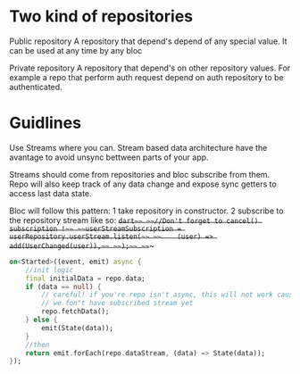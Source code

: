# Two kind of repositories

Public repository
A repository that depend's depend of any special value.
It can be used at any time by any bloc

Private repository
A repository that depend's on other repository values. For example a repo that perform auth request depend on auth repository to be authenticated.


# Guidlines
Use Streams where you can. Stream based data architecture have the avantage to avoid unsync bettween parts of your app.

Streams should come from repositories and bloc subscribe from them. Repo will also keep track of any data change and expose sync getters to access last data state. 

Bloc will follow this pattern:
1 take repository in constructor.
2 subscribe to the repository stream like so:
~~```dart~~
~~//Don't forget to cancel() subscription !~~
~~userStreamSubscription = userRepository.userStream.listen(~~
~~    (user) => add(UserChanged(user)),~~
~~);~~
~~```~~~

```dart
on<Started>((event, emit) async {
    //init logic
    final initialData = repo.data;
    if (data == null) {
        // careful! if you're repo isn't async, this will not work cause 
        // we fon"t have subscribed stream yet
        repo.fetchData();
    } else {
        emit(State(data));
    }
    //then
    return emit.forEach(repo.dataStream, (data) => State(data));
});
```